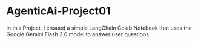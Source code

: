 # AgenticAi-Project01
In this Project, I created a simple LangChain Colab Notebook that uses the Google Gemini Flash 2.0 model to answer user questions. 
